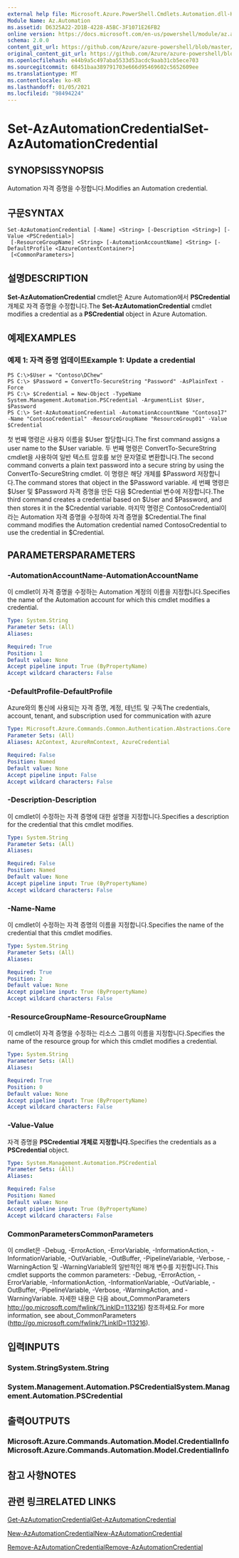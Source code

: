 ```yaml
---
external help file: Microsoft.Azure.PowerShell.Cmdlets.Automation.dll-Help.xml
Module Name: Az.Automation
ms.assetid: D6325A22-2D1B-4228-A5BC-3F1071E26FB2
online version: https://docs.microsoft.com/en-us/powershell/module/az.automation/set-azautomationcredential
schema: 2.0.0
content_git_url: https://github.com/Azure/azure-powershell/blob/master/src/Automation/Automation/help/Set-AzAutomationCredential.md
original_content_git_url: https://github.com/Azure/azure-powershell/blob/master/src/Automation/Automation/help/Set-AzAutomationCredential.md
ms.openlocfilehash: e44b9a5c497aba5533d53acdc9aab31cb5ece703
ms.sourcegitcommit: 68451baa389791703e666d95469602c5652609ee
ms.translationtype: MT
ms.contentlocale: ko-KR
ms.lasthandoff: 01/05/2021
ms.locfileid: "98494224"
---
```

# <span data-ttu-id="c2903-101">Set-AzAutomationCredential</span><span class="sxs-lookup"><span data-stu-id="c2903-101">Set-AzAutomationCredential</span></span>

## <span data-ttu-id="c2903-102">SYNOPSIS</span><span class="sxs-lookup"><span data-stu-id="c2903-102">SYNOPSIS</span></span>
<span data-ttu-id="c2903-103">Automation 자격 증명을 수정합니다.</span><span class="sxs-lookup"><span data-stu-id="c2903-103">Modifies an Automation credential.</span></span>

## <span data-ttu-id="c2903-104">구문</span><span class="sxs-lookup"><span data-stu-id="c2903-104">SYNTAX</span></span>

```
Set-AzAutomationCredential [-Name] <String> [-Description <String>] [-Value <PSCredential>]
 [-ResourceGroupName] <String> [-AutomationAccountName] <String> [-DefaultProfile <IAzureContextContainer>]
 [<CommonParameters>]
```

## <span data-ttu-id="c2903-105">설명</span><span class="sxs-lookup"><span data-stu-id="c2903-105">DESCRIPTION</span></span>
<span data-ttu-id="c2903-106">**Set-AzAutomationCredential** cmdlet은 Azure Automation에서 **PSCredential** 개체로 자격 증명을 수정합니다.</span><span class="sxs-lookup"><span data-stu-id="c2903-106">The **Set-AzAutomationCredential** cmdlet modifies a credential as a **PSCredential** object in Azure Automation.</span></span>

## <span data-ttu-id="c2903-107">예제</span><span class="sxs-lookup"><span data-stu-id="c2903-107">EXAMPLES</span></span>

### <span data-ttu-id="c2903-108">예제 1: 자격 증명 업데이트</span><span class="sxs-lookup"><span data-stu-id="c2903-108">Example 1: Update a credential</span></span>
```
PS C:\>$User = "Contoso\DChew"
PS C:\> $Password = ConvertTo-SecureString "Password" -AsPlainText -Force
PS C:\> $Credential = New-Object -TypeName System.Management.Automation.PSCredential -ArgumentList $User, $Password
PS C:\> Set-AzAutomationCredential -AutomationAccountName "Contoso17" -Name "ContosoCredential" -ResourceGroupName "ResourceGroup01" -Value $Credential
```

<span data-ttu-id="c2903-109">첫 번째 명령은 사용자 이름을 $User 할당합니다.</span><span class="sxs-lookup"><span data-stu-id="c2903-109">The first command assigns a user name to the $User variable.</span></span>
<span data-ttu-id="c2903-110">두 번째 명령은 ConvertTo-SecureString cmdlet을 사용하여 일반 텍스트 암호를 보안 문자열로 변환합니다.</span><span class="sxs-lookup"><span data-stu-id="c2903-110">The second command converts a plain text password into a secure string by using the ConvertTo-SecureString cmdlet.</span></span>
<span data-ttu-id="c2903-111">이 명령은 해당 개체를 $Password 저장합니다.</span><span class="sxs-lookup"><span data-stu-id="c2903-111">The command stores that object in the $Password variable.</span></span>
<span data-ttu-id="c2903-112">세 번째 명령은 $User 및 $Password 자격 증명을 만든 다음 $Credential 변수에 저장합니다.</span><span class="sxs-lookup"><span data-stu-id="c2903-112">The third command creates a credential based on $User and $Password, and then stores it in the $Credential variable.</span></span>
<span data-ttu-id="c2903-113">마지막 명령은 ContosoCredential이라는 Automation 자격 증명을 수정하여 자격 증명을 $Credential.</span><span class="sxs-lookup"><span data-stu-id="c2903-113">The final command modifies the Automation credential named ContosoCredential to use the credential in $Credential.</span></span>

## <span data-ttu-id="c2903-114">PARAMETERS</span><span class="sxs-lookup"><span data-stu-id="c2903-114">PARAMETERS</span></span>

### <span data-ttu-id="c2903-115">-AutomationAccountName</span><span class="sxs-lookup"><span data-stu-id="c2903-115">-AutomationAccountName</span></span>
<span data-ttu-id="c2903-116">이 cmdlet이 자격 증명을 수정하는 Automation 계정의 이름을 지정합니다.</span><span class="sxs-lookup"><span data-stu-id="c2903-116">Specifies the name of the Automation account for which this cmdlet modifies a credential.</span></span>

```yaml
Type: System.String
Parameter Sets: (All)
Aliases:

Required: True
Position: 1
Default value: None
Accept pipeline input: True (ByPropertyName)
Accept wildcard characters: False
```

### <span data-ttu-id="c2903-117">-DefaultProfile</span><span class="sxs-lookup"><span data-stu-id="c2903-117">-DefaultProfile</span></span>
<span data-ttu-id="c2903-118">Azure와의 통신에 사용되는 자격 증명, 계정, 테넌트 및 구독</span><span class="sxs-lookup"><span data-stu-id="c2903-118">The credentials, account, tenant, and subscription used for communication with azure</span></span>

```yaml
Type: Microsoft.Azure.Commands.Common.Authentication.Abstractions.Core.IAzureContextContainer
Parameter Sets: (All)
Aliases: AzContext, AzureRmContext, AzureCredential

Required: False
Position: Named
Default value: None
Accept pipeline input: False
Accept wildcard characters: False
```

### <span data-ttu-id="c2903-119">-Description</span><span class="sxs-lookup"><span data-stu-id="c2903-119">-Description</span></span>
<span data-ttu-id="c2903-120">이 cmdlet이 수정하는 자격 증명에 대한 설명을 지정합니다.</span><span class="sxs-lookup"><span data-stu-id="c2903-120">Specifies a description for the credential that this cmdlet modifies.</span></span>

```yaml
Type: System.String
Parameter Sets: (All)
Aliases:

Required: False
Position: Named
Default value: None
Accept pipeline input: True (ByPropertyName)
Accept wildcard characters: False
```

### <span data-ttu-id="c2903-121">-Name</span><span class="sxs-lookup"><span data-stu-id="c2903-121">-Name</span></span>
<span data-ttu-id="c2903-122">이 cmdlet이 수정하는 자격 증명의 이름을 지정합니다.</span><span class="sxs-lookup"><span data-stu-id="c2903-122">Specifies the name of the credential that this cmdlet modifies.</span></span>

```yaml
Type: System.String
Parameter Sets: (All)
Aliases:

Required: True
Position: 2
Default value: None
Accept pipeline input: True (ByPropertyName)
Accept wildcard characters: False
```

### <span data-ttu-id="c2903-123">-ResourceGroupName</span><span class="sxs-lookup"><span data-stu-id="c2903-123">-ResourceGroupName</span></span>
<span data-ttu-id="c2903-124">이 cmdlet이 자격 증명을 수정하는 리소스 그룹의 이름을 지정합니다.</span><span class="sxs-lookup"><span data-stu-id="c2903-124">Specifies the name of the resource group for which this cmdlet modifies a credential.</span></span>

```yaml
Type: System.String
Parameter Sets: (All)
Aliases:

Required: True
Position: 0
Default value: None
Accept pipeline input: True (ByPropertyName)
Accept wildcard characters: False
```

### <span data-ttu-id="c2903-125">-Value</span><span class="sxs-lookup"><span data-stu-id="c2903-125">-Value</span></span>
<span data-ttu-id="c2903-126">자격 증명을 **PSCredential 개체로 지정합니다.**</span><span class="sxs-lookup"><span data-stu-id="c2903-126">Specifies the credentials as a **PSCredential** object.</span></span>

```yaml
Type: System.Management.Automation.PSCredential
Parameter Sets: (All)
Aliases:

Required: False
Position: Named
Default value: None
Accept pipeline input: True (ByPropertyName)
Accept wildcard characters: False
```

### <span data-ttu-id="c2903-127">CommonParameters</span><span class="sxs-lookup"><span data-stu-id="c2903-127">CommonParameters</span></span>
<span data-ttu-id="c2903-128">이 cmdlet은 -Debug, -ErrorAction, -ErrorVariable, -InformationAction, -InformationVariable, -OutVariable, -OutBuffer, -PipelineVariable, -Verbose, -WarningAction 및 -WarningVariable의 일반적인 매개 변수를 지원합니다.</span><span class="sxs-lookup"><span data-stu-id="c2903-128">This cmdlet supports the common parameters: -Debug, -ErrorAction, -ErrorVariable, -InformationAction, -InformationVariable, -OutVariable, -OutBuffer, -PipelineVariable, -Verbose, -WarningAction, and -WarningVariable.</span></span> <span data-ttu-id="c2903-129">자세한 내용은 다음 about_CommonParameters http://go.microsoft.com/fwlink/?LinkID=113216) 참조하세요.</span><span class="sxs-lookup"><span data-stu-id="c2903-129">For more information, see about_CommonParameters (http://go.microsoft.com/fwlink/?LinkID=113216).</span></span>

## <span data-ttu-id="c2903-130">입력</span><span class="sxs-lookup"><span data-stu-id="c2903-130">INPUTS</span></span>

### <span data-ttu-id="c2903-131">System.String</span><span class="sxs-lookup"><span data-stu-id="c2903-131">System.String</span></span>

### <span data-ttu-id="c2903-132">System.Management.Automation.PSCredential</span><span class="sxs-lookup"><span data-stu-id="c2903-132">System.Management.Automation.PSCredential</span></span>

## <span data-ttu-id="c2903-133">출력</span><span class="sxs-lookup"><span data-stu-id="c2903-133">OUTPUTS</span></span>

### <span data-ttu-id="c2903-134">Microsoft.Azure.Commands.Automation.Model.CredentialInfo</span><span class="sxs-lookup"><span data-stu-id="c2903-134">Microsoft.Azure.Commands.Automation.Model.CredentialInfo</span></span>

## <span data-ttu-id="c2903-135">참고 사항</span><span class="sxs-lookup"><span data-stu-id="c2903-135">NOTES</span></span>

## <span data-ttu-id="c2903-136">관련 링크</span><span class="sxs-lookup"><span data-stu-id="c2903-136">RELATED LINKS</span></span>

[<span data-ttu-id="c2903-137">Get-AzAutomationCredential</span><span class="sxs-lookup"><span data-stu-id="c2903-137">Get-AzAutomationCredential</span></span>](./Get-AzAutomationCredential.md)

[<span data-ttu-id="c2903-138">New-AzAutomationCredential</span><span class="sxs-lookup"><span data-stu-id="c2903-138">New-AzAutomationCredential</span></span>](./New-AzAutomationCredential.md)

[<span data-ttu-id="c2903-139">Remove-AzAutomationCredential</span><span class="sxs-lookup"><span data-stu-id="c2903-139">Remove-AzAutomationCredential</span></span>](./Remove-AzAutomationCredential.md)


